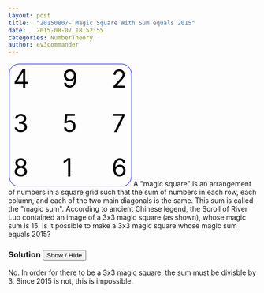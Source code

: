 ```yaml
---
layout: post
title:  "20150807- Magic Square With Sum equals 2015"
date:   2015-08-07 18:52:55
categories: NumberTheory
author: ev3commander
---
```


<svg width="250" height="250">
  <rect x="2" y="2" width="248" height="248" rx="20" ry="20" style="fill:none;stroke:blue;stroke-width:1"/>
<text x="10" y="50" style="font-size:50px;">4</text>
<text x="210" y="50" style="font-size:50px;">2</text>
<text x="110" y="50" style="font-size:50px;">9</text>
<text x="10" y="140" style="font-size:50px;">3</text>
<text x="110" y="140" style="font-size:50px;">5</text>
<text x="210" y="140" style="font-size:50px;">7</text>
<text x="10" y="230" style="font-size:50px;">8</text>
<text x="110" y="230" style="font-size:50px;">1</text>
<text x="210" y="230" style="font-size:50px;">6</text>

</svg>
A "magic square" is an arrangement of numbers in a square grid such that the sum of numbers in each row, each column, and each of the two main diagonals is the same. This sum is called the "magic sum". According to ancient Chinese legend, the Scroll of River Luo contained an image of a 3x3 magic square (as shown), whose magic sum is 15. Is it possible to make a 3x3 magic square whose magic sum equals 2015?

  
### Solution <button>Show / Hide</button>

<solution>

No. In order for there to be a 3x3 magic square, the sum must be divisble by 3. Since 2015 is not, this is impossible.

</solution>


